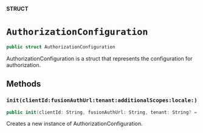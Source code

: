 **STRUCT**

# `AuthorizationConfiguration`

```swift
public struct AuthorizationConfiguration
```

AuthorizationConfiguration is a struct that represents the configuration for authorization.

## Methods
### `init(clientId:fusionAuthUrl:tenant:additionalScopes:locale:)`

```swift
public init(clientId: String, fusionAuthUrl: String, tenant: String? = nil, additionalScopes: [String] = [], locale: String? = nil)
```

Creates a new instance of AuthorizationConfiguration.
